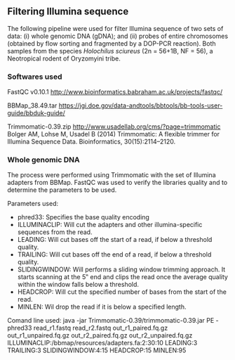 ## Filtering Illumina sequence

The following pipeline were used for filter Illumina sequence of two sets of data: (i) whole genomic DNA (gDNA); and (ii) probes of entire chromosomes (obtained by flow sorting and fragmented by a DOP-PCR reaction). Both samples from the species *Holochilus sciureus* (2n = 56+1B, NF = 56), a Neotropical rodent of Oryzomyini tribe.


### Softwares used

FastQC v0.10.1
http://www.bioinformatics.babraham.ac.uk/projects/fastqc/

BBMap_38.49.tar
https://jgi.doe.gov/data-andtools/bbtools/bb-tools-user-guide/bbduk-guide/

Trimmomatic-0.39.zip
http://www.usadellab.org/cms/?page=trimmomatic
Bolger AM, Lohse M, Usadel B (2014) Trimmomatic: A flexible trimmer for Illumina Sequence Data. Bioinformatics, 30(15):2114–2120.


### Whole genomic DNA

The process were performed using Trimmomatic with the set of Illumina adapters from BBMap. FastQC was used to verify the libraries quality and to determine the parameters to be used.

Parameters used:
- phred33: Specifies the base quality encoding
- ILLUMINACLIP: Will cut the adapters and other illumina-specific sequences from the read.
- LEADING: Will cut bases off the start of a read, if below a threshold quality.
- TRAILING: Will cut bases off the end of a read, if below a threshold quality.
- SLIDINGWINDOW: Will performs a sliding window trimming approach. It starts scanning at the 5‟ end and clips the read once the average quality within the window falls below a threshold.
- HEADCROP: Will cut the specified number of bases from the start of the read.
- MINLEN: Wil drop the read if it is below a specified length.

Comand line used:
java -jar Trimmomatic-0.39/trimmomatic-0.39.jar PE -phred33 read_r1.fastq read_r2.fastq out_r1_paired.fq.gz out_r1_unpaired.fq.gz out_r2_paired.fq.gz out_r2_unpaired.fq.gz ILLUMINACLIP:/bbmap/resources/adapters.fa:2:30:10 LEADING:3 TRAILING:3 SLIDINGWINDOW:4:15 HEADCROP:15 MINLEN:95
